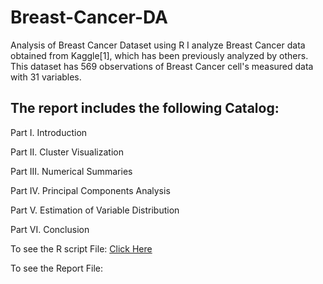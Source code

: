 # Breast-Cancer-DA
Analysis of Breast Cancer Dataset using R
I analyze Breast Cancer data obtained from Kaggle[1], which has been previously analyzed by others. 
This dataset has 569 observations of Breast Cancer cell's measured data with 31 variables.

## The report includes the following Catalog:
 Part I. Introduction

 Part II. Cluster Visualization

 Part III. Numerical Summaries

 Part IV. Principal Components Analysis

 Part V. Estimation of Variable Distribution

 Part VI. Conclusion

To see the R script File: [Click Here](https://github.com/jeff1hwang/Breast-Cancer-DA/blob/main/Analysis-of-Breast-Cancer.R)

To see the Report File: 
